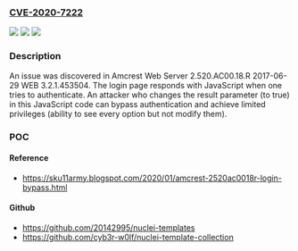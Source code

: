 ### [CVE-2020-7222](https://cve.mitre.org/cgi-bin/cvename.cgi?name=CVE-2020-7222)
![](https://img.shields.io/static/v1?label=Product&message=n%2Fa&color=blue)
![](https://img.shields.io/static/v1?label=Version&message=n%2Fa&color=blue)
![](https://img.shields.io/static/v1?label=Vulnerability&message=n%2Fa&color=brighgreen)

### Description

An issue was discovered in Amcrest Web Server 2.520.AC00.18.R 2017-06-29 WEB 3.2.1.453504. The login page responds with JavaScript when one tries to authenticate. An attacker who changes the result parameter (to true) in this JavaScript code can bypass authentication and achieve limited privileges (ability to see every option but not modify them).

### POC

#### Reference
- https://sku11army.blogspot.com/2020/01/amcrest-2520ac0018r-login-bypass.html

#### Github
- https://github.com/20142995/nuclei-templates
- https://github.com/cyb3r-w0lf/nuclei-template-collection

